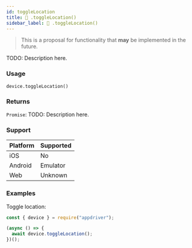 ```yaml
---
id: toggleLocation
title: 🔬 .toggleLocation()
sidebar_label: 🔬 .toggleLocation()
---
```


> This is a proposal for functionality that **may** be implemented in the future.

TODO: Description here.

### Usage

```text
device.toggleLocation()
```

### Returns

`Promise`: TODO: Description here.

### Support

| Platform | Supported |
| -------- | --------- |
| iOS      | No        |
| Android  | Emulator  |
| Web      | Unknown   |

### Examples

Toggle location:

```javascript
const { device } = require("appdriver");

(async () => {
  await device.toggleLocation();
})();
```
